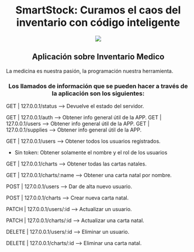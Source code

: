 <h1 align="center"> SmartStock: Curamos el caos del inventario con código inteligente </h1>

<p align="center">
  <img src="https://encrypted-tbn0.gstatic.com/images?q=tbn:ANd9GcSabLpRMgX2bOAkv2vXS4M0eJBL7nVmGyQ_eSxsN0jPBdrxBMuSHsPCH345r9KMFi8jUO8&usqp=CAU"/>
</p>

<h2 align="center"> Aplicación sobre Inventario Medico </h2>

La medicina es nuestra pasión, la programación nuestra herramienta.

<h3 align="center"> Los llamados de información que se pueden hacer a través de la aplicación son los siguientes: </h3>

GET | 127.0.0.1/status --> Devuelve el estado del servidor.

GET | 127.0.0.1/auth --> Obtener info general útil de la APP.
GET | 127.0.0.1/users --> Obtener info general útil de la APP.
GET | 127.0.0.1/supplies --> Obtener info general útil de la APP.

GET | 127.0.0.1/users --> Obtener todos los usuarios registrados.
- Sin token: Obtener solamente el nombre y el rol de los usuarios

GET | 127.0.0.1/charts --> Obtener todas las cartas natales.

GET | 127.0.0.1/charts/:name --> Obtener una carta natal por nombre.

POST | 127.0.0.1/users --> Dar de alta nuevo usuario.

POST | 127.0.0.1/charts --> Crear nueva carta natal.

PATCH | 127.0.0.1/users/:id --> Actualizar un usuario.

PATCH | 127.0.0.1/charts/:id --> Actualizar una carta natal.

DELETE | 127.0.0.1/users/:id --> Eliminar un usuario.

DELETE | 127.0.0.1/charts/:id --> Eliminar una carta natal.